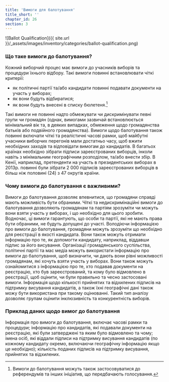 ```yaml
---
title: 'Вимоги для балотування'
title_short: ''
chapter_id: 26
section: 3
---
```


![Ballot Qualification]({{ site.url }}/\_assets/images/inventory/categories/ballot-qualification.png)

### Що таке вимоги до балотування?

Кожний виборчий процес має вимоги до учасників виборів та процедури їхнього відбору. Такі вимоги повинні встановлювати чіткі критерії:

- як політичні партії та/або кандидати повинні подавати документи на участь у виборах;
- як вони будуть відбиратися;
- як вони будуть внесені в списку бюлетеня.[^1]

Такі вимоги не повинні надто обмежувати чи дискримінувати певні групи чи громадян (однак, вимогами зазвичай встановлюється мінімальний вік та, в деяких випадках, обмеження щодо громадянства батьків або подвійного громадянства). Вимоги щодо балотування також повинні включати чіткі та реалістичні часові рамки, щоб майбутні учасники виборчих перегонів мали достатньо часу, щоб вжити необхідних заходів та відповідати вимогам до кандидатів. В багатьох країнах необхідно зібрати підписи зареєстрованих виборців, інколи навіть з мінімальним географічним розподілом, та/або внести збір. В Кенії, наприклад, претенденти на участь в президентських виборах в 2013р. повинні були зібрати 2 000 підписів зареєстрованих виборців в більш ніж половині (24) з 47 округів країни.

### Чому вимоги до балотування є важливими?

Вимоги до балотування дозволяє впевнитися, що громадяни справді мають можливість бути обраними. Чіткі та недискримінаційні вимоги до балотування дозволяють громадянам та партіям зрозуміти чи можуть вони взяти участь у виборах, і що необхідно для цього зробити. Водночас, ці вимоги гарантують, що особи та партії, які не мають права бути обраними, не будуть допущені до участі. Володіючи інформацією про вимоги до балотування, громадяни можуть зрозуміти що необхідно для реєстрації в якості кандидата. Вони також можуть отримати інформацію про те, як допомогти кандидату, наприклад, віддавши підпис за його висування. Організації громадянського суспільства, політичні партії та мас медіа можуть використати інформацію про вимоги до балотування, щоб визначити, чи дають вони рівні можливості громадянам, які хочуть взяти участь у виборах. Вони також можуть ознайомитися з інформацією про те, хто подавав документи на реєстрацію, хто був зареєстрований, та кому було відмовлено в реєстрації, щоб оцінити, чи були правильно та чесно застосовані вимоги. Інформація щодо кількості прийнятих та відхилених підписів на підтримку висування кандидатів, а також їхні географічні дані також можу бути використана при такому оцінюванні. Такий тип аналізу дозволяє групам оцінити інклюзивність та конкурентність виборів.

### Приклад даних щодо вимог до балотування

Інформація про вимоги до балотування, включає часові рамки та процедури; інформацію про кандидатів, які подавали документи на реєстрацію, які були затверджені та яким було відмовлено та чому; імена осіб, які віддали підписи на підтримку висування кандидатів (по кожному кандидату окремо, включаючи географічну інформацію якщо це необхідно); кількість поданих підписів на підтримку висування, прийнятих та відхилених.

[^1]: Вимоги до балотування можуть також застосовуватися до референдумів та інших ініціатив, що передбачають голосування.
